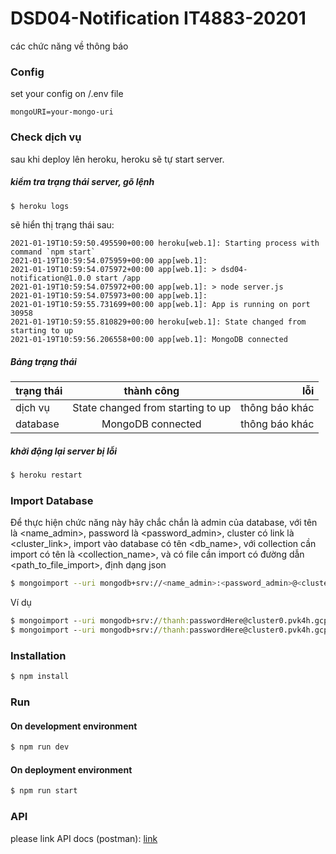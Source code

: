 # DSD04-Notification IT4883-20201
các chức năng về thông báo

### Config
set your config on /.env file
```
mongoURI=your-mongo-uri
```

### Check dịch vụ
sau khi deploy lên heroku, heroku sẽ tự start server.
##### kiểm tra trạng thái server, gõ lệnh

```sh 
$ heroku logs
```
sẽ hiển thị trạng thái sau: 
```
2021-01-19T10:59:50.495590+00:00 heroku[web.1]: Starting process with command `npm start`
2021-01-19T10:59:54.075959+00:00 app[web.1]:
2021-01-19T10:59:54.075972+00:00 app[web.1]: > dsd04-notification@1.0.0 start /app
2021-01-19T10:59:54.075972+00:00 app[web.1]: > node server.js
2021-01-19T10:59:54.075973+00:00 app[web.1]:
2021-01-19T10:59:55.731699+00:00 app[web.1]: App is running on port 30958
2021-01-19T10:59:55.810829+00:00 heroku[web.1]: State changed from starting to up
2021-01-19T10:59:56.206558+00:00 app[web.1]: MongoDB connected
```
##### Bảng trạng thái
| trạng thái   |     thành công      |  lỗi |
|----------|:-------------:|------:|
| dịch vụ  |  State changed from starting to up | thông báo khác |
| database |    MongoDB connected   |   thông báo khác |

##### khởi động lại server bị lỗi 
```sh 
$ heroku restart
```

### Import Database
Để thực hiện chức năng này hãy chắc chắn là admin của database, với tên là <name_admin>, password là <password_admin>, cluster có link là <cluster_link>, import vào database có tên <db_name>, với collection cần import có tên là <collection_name>, và có file cần import có đường dẫn <path_to_file_import>, định dạng json

```sh
$ mongoimport --uri mongodb+srv://<name_admin>:<password_admin>@<cluster_link>/<db_name> --collection <collection_name> --type json --file <path_to_file_import> --jsonArray
```

Ví dụ
```cmd
$ mongoimport --uri mongodb+srv://thanh:passwordHere@cluster0.pvk4h.gcp.mongodb.net/dsd04 --collection notifications --type json --file database/DSD_04/notifications.json --jsonArray
$ mongoimport --uri mongodb+srv://thanh:passwordHere@cluster0.pvk4h.gcp.mongodb.net/dsd04 --collection subscriptions --type json --file database/DSD_04/subscriptions.json --jsonArray
```
### Installation 
```sh
$ npm install
```
### Run
#### On development environment
```sh
$ npm run dev
```
#### On deployment environment
```sh
$ npm run start
```
### API
please link API docs (postman): [link](https://documenter.getpostman.com/view/12799829/TVmLBJM8)